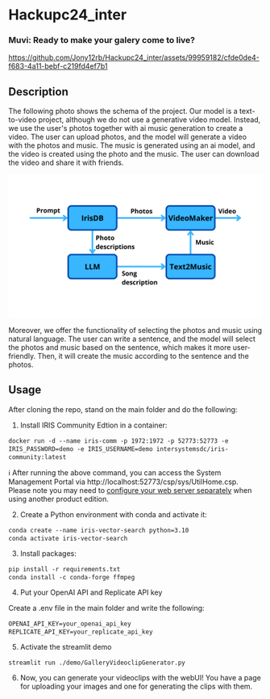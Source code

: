 # Hackupc24_inter
### Muvi: Ready to make your galery come to live?


https://github.com/Jony12rb/Hackupc24_inter/assets/99959182/cfde0de4-f683-4a11-bebf-c219fd4ef7b1



## Description
The following photo shows the schema of the project. Our model is a text-to-video project, although we do not use a generative video model. Instead, we use the user's photos together with ai music generation to create a video. The user can upload photos, and the model will generate a video with the photos and music. The music is generated using an ai model, and the video is created using the photo and the music. The user can download the video and share it with friends. 

![Schema](images/Schema.png)

Moreover, we offer the functionality of selecting the photos and music using natural language. The user can write a sentence, and the model will select the photos and music based on the sentence, which makes it more user-friendly. Then, it will create the music according to the sentence and the photos.

## Usage

After cloning the repo, stand on the main folder and do the following:

1. Install IRIS Community Edtion in a container:
```Shell
docker run -d --name iris-comm -p 1972:1972 -p 52773:52773 -e IRIS_PASSWORD=demo -e IRIS_USERNAME=demo intersystemsdc/iris-community:latest
```
:information_source: After running the above command, you can access the System Management Portal via http://localhost:52773/csp/sys/UtilHome.csp. Please note you may need to [configure your web server separately](https://docs.intersystems.com/iris20241/csp/docbook/DocBook.UI.Page.cls?KEY=GCGI_private_web#GCGI_pws_auto) when using another product edition.

2. Create a Python environment with conda and activate it:
```Shell
conda create --name iris-vector-search python=3.10
conda activate iris-vector-search
```

3. Install packages:
```Shell
pip install -r requirements.txt
conda install -c conda-forge ffmpeg
```

4. Put your OpenAI API and Replicate API key

Create a .env file in the main folder and write the following:
```Shell
OPENAI_API_KEY=your_openai_api_key
REPLICATE_API_KEY=your_replicate_api_key
```

5. Activate the streamlit demo
```Shell
streamlit run ./demo/GalleryVideoclipGenerator.py
```

6. Now, you can generate your videoclips with the webUI! 
You have a page for uploading your images and one for generating the clips with them.
